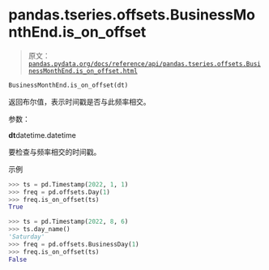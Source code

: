 # pandas.tseries.offsets.BusinessMonthEnd.is_on_offset

> 原文：[`pandas.pydata.org/docs/reference/api/pandas.tseries.offsets.BusinessMonthEnd.is_on_offset.html`](https://pandas.pydata.org/docs/reference/api/pandas.tseries.offsets.BusinessMonthEnd.is_on_offset.html)

```py
BusinessMonthEnd.is_on_offset(dt)
```

返回布尔值，表示时间戳是否与此频率相交。

参数：

**dt**datetime.datetime

要检查与频率相交的时间戳。

示例

```py
>>> ts = pd.Timestamp(2022, 1, 1)
>>> freq = pd.offsets.Day(1)
>>> freq.is_on_offset(ts)
True 
```

```py
>>> ts = pd.Timestamp(2022, 8, 6)
>>> ts.day_name()
'Saturday'
>>> freq = pd.offsets.BusinessDay(1)
>>> freq.is_on_offset(ts)
False 
```

